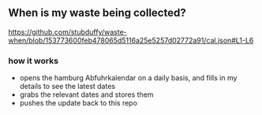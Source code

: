 ## When is my waste being collected?
  https://github.com/stubduffy/waste-when/blob/153773600feb478065d5116a25e5257d02772a91/cal.json#L1-L6
  
  ### how it works
  - opens the hamburg Abfuhrkalendar on a daily basis, and fills in my details to see the latest dates
  - grabs the relevant dates and stores them
  - pushes the update back to this repo
  
